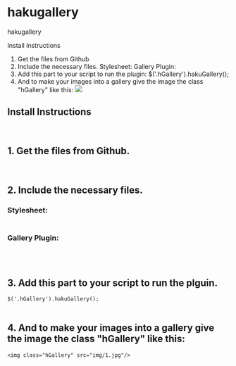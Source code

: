 # hakugallery
hakugallery

Install Instructions

1. Get the files from Github
2. Include the necessary files.
Stylesheet: <link rel="stylesheet/less" type="text/css" href="path/hakuGallery.css">
Gallery Plugin: <script src="path/hakuGallery.js"></script>
3. Add this part to your script to run the plugin: $('.hGallery').hakuGallery();
4. And to make your images into a gallery give the image the class "hGallery" like this: <img class="hGallery" src="img/1.jpg">

<h2>Install Instructions</h2>
			<br>
			<h2>1. Get the files from Github.</h2>
			<br>
			<h2>2. Include the necessary files.</h2>
			<h3>Stylesheet: <link rel="stylesheet/less" type="text/css" href="path/hakuGallery.css">
			<br><br>
			<h3>Gallery Plugin:</h3> <script src="path/hakuGallery.js"></script>
			<br><br>
			<h2>3. Add this part to your script to run the plguin.</h2>
			<code>$('.hGallery').hakuGallery();</code>
			<br><br>
			<h2>4. And to make your images into a gallery give the image the class "hGallery" like this:</h2>
			<code>&lt;img class=&quot;hGallery&quot; src=&quot;img/1.jpg&quot;/&gt;</code>
